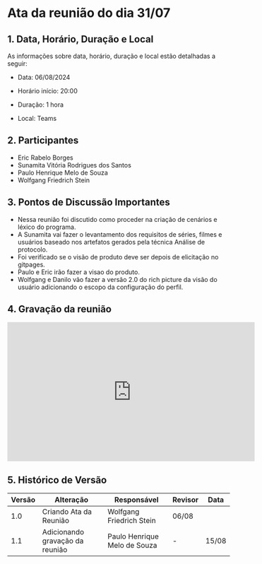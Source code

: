 # Ata da reunião do dia 31/07

## 1. Data, Horário, Duração e Local

As informações sobre data, horário, duração e local estão detalhadas a seguir:

- Data: 06/08/2024

- Horário início: 20:00

- Duração: 1 hora

- Local: Teams

## 2. Participantes

- Eric Rabelo Borges
- Sunamita Vitória Rodrigues dos Santos
- Paulo Henrique Melo de Souza
- Wolfgang Friedrich Stein


## 3. Pontos de Discussão Importantes

- Nessa reunião foi discutido como proceder na criação de cenários e léxico do programa.
- A Sunamita vai fazer o levantamento dos requisitos de séries, filmes e usuários baseado nos artefatos gerados pela técnica Análise de protocolo. 
- Foi verificado se o visão de produto deve ser depois de elicitação no gitpages.
- Paulo e Eric irão fazer a visao do produto.
- Wolfgang e Danilo vão fazer a versão 2.0 do rich picture da visão do usuário adicionando o escopo da configuração do perfil.

## 4. Gravação da reunião

<center>
<iframe width="560" height="315" src="https://www.youtube.com/embed/qGYliadWQ1U?si=1nbVwK2o3mQyNifq" title="YouTube video player" frameborder="0" allow="accelerometer; autoplay; clipboard-write; encrypted-media; gyroscope; picture-in-picture; web-share" referrerpolicy="strict-origin-when-cross-origin" allowfullscreen></iframe>
</center>

## 5. Histórico de Versão

| Versão | Alteração | Responsável | Revisor | Data |
|--------|-----------|-------------|---------|------|
| 1.0 | Criando Ata da Reunião | Wolfgang Friedrich Stein| 06/08 |
| 1.1 | Adicionando gravação da reunião | Paulo Henrique Melo de Souza | - | 15/08 |